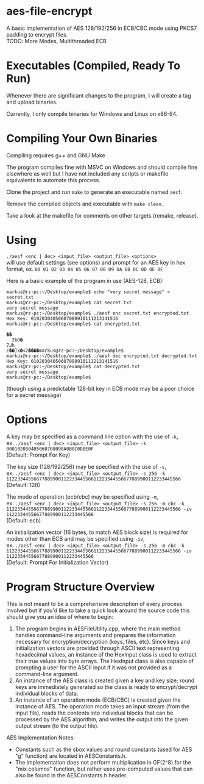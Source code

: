# aes-file-encrypt

A basic implementation of AES 128/192/256 in ECB/CBC mode using PKCS7 padding to encrypt files.\
TODO: More Modes, Multithreaded ECB

# Executables (Compiled, Ready To Run)
Whenever there are significant changes to the program, I will create a tag and upload binaries.

Currently, I only compile binaries for Windows and Linux on x86-64.

# Compiling Your Own Binaries

Compiling requires g++ and GNU Make

The program compiles fine with MSVC on Windows and should compile fine elsewhere as well but I have not included any scripts or makefile equivalents to automate this process.

Clone the project and run `make` to generate an executable named `aesf`.

Remove the compiled objects and executable with `make clean`.

Take a look at the makefile for comments on other targets (remake, release).

# Using

`./aesf <enc | dec> <input_file> <output_file> <options>`\
will use default settings (see options) and prompt for an AES key in hex format, ex. `00 01 02 03 04 05 06 07 08 09 0A 0B 0C 0D 0E 0F`

Here is a basic example of the program in use (AES-128, ECB):
```
markus@rz-pc:~/Desktop/example$ echo "very secret message" > secret.txt
markus@rz-pc:~/Desktop/example$ cat secret.txt
very secret message
markus@rz-pc:~/Desktop/example$ ./aesf enc secret.txt encrypted.txt
Hex Key: 01020304050607080910111213141516
markus@rz-pc:~/Desktop/example$ cat encrypted.txt

��
  2bD�
7كh
E��]x�<2����markus@rz-pc:~/Desktop/example$ 
markus@rz-pc:~/Desktop/example$ ./aesf dec encrypted.txt decrypted.txt
Hex Key: 01020304050607080910111213141516
markus@rz-pc:~/Desktop/example$ cat decrypted.txt
very secret message
markus@rz-pc:~/Desktop/example$ 
```
(though using a predictable 128-bit key in ECB mode may be a poor choice for a secret message)

# Options

A key may be specified as a command line option with the use of `-k`,\
ex. `./aesf <enc | dec> <input_file> <output_file> -k 000102030405060708090A0B0C0D0E0F`\
(Default: Prompt For Key)

The key size (128/192/256) may be specified with the use of `-s`,\
ex. `./aesf <enc | dec> <input_file> <output_file> -s 256 -k 1122334455667788990011223344556611223344556677889900112233445566`\
(Default: 128)

The mode of operation (ecb/cbc) may be specified using `-m`,\
ex. `./aesf <enc | dec> <input_file> <output_file> -s 256 -m cbc -k 1122334455667788990011223344556611223344556677889900112233445566 -iv 11223344556677889900112233445566`\
(Default: ecb)

An initialization vector (16 bytes, to match AES block size) is required for modes other than ECB and may be specified using `-iv`,\
ex. `./aesf <enc | dec> <input_file> <output_file> -s 256 -m cbc -k 1122334455667788990011223344556611223344556677889900112233445566 -iv 11223344556677889900112233445566`\
(Default: Prompt For Initialization Vector)

# Program Structure Overview

This is not meant to be a comprehensive description of every process involved but if you'd like to take a quick look around the source code this should give you an idea of where to begin:

1. The program begins in AESFileUtility.cpp, where the main method handles command-line arguments and prepares the information necessary for encryption/decryption (keys, files, etc). Since keys and initialization vectors are provided through ASCII text representing hexadecimal values, an instance of the HexInput class is used to extract their true values into byte arrays. The HexInput class is also capable of prompting a user for the ASCII input if it was not provided as a command-line argument.
2. An instance of the AES class is created given a key and key size; round keys are immediately generated so the class is ready to encrypt/decrypt individual blocks of data.
3. An instance of an operation mode (ECB/CBC) is created given the instance of AES. The operation mode takes an input stream (from the input file), reads the contents into individual blocks that can be processed by the AES algorithm, and writes the output into the given output stream (to the output file).

AES Implementation Notes:
* Constants such as the sbox values and round constants (used for AES "g" function) are located in AESConstants.h.
* The implementation does not perform multiplication in GF(2^8) for the "mix columns" function, but rather uses pre-computed values that can also be found in the AESConstants.h header.

